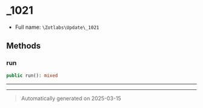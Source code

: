 
# _1021





* Full name: `\Zotlabs\Update\_1021`




## Methods


### run



```php
public run(): mixed
```












***


***
> Automatically generated on 2025-03-15
